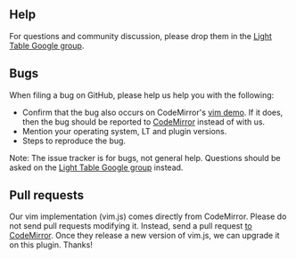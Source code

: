 ## Help

For questions and community discussion, please drop them in the [Light Table Google group](https://groups.google.com/forum/#!forum/light-table-discussion).

## Bugs

When filing a bug on GitHub, please help us help you with the following:

* Confirm that the bug also occurs on CodeMirror's [vim demo](http://codemirror.net/demo/vim.html). If it does, then the bug should be reported to [CodeMirror](https://github.com/codemirror/CodeMirror/issues) instead of with us.
* Mention your operating system, LT and plugin versions.
* Steps to reproduce the bug.

Note: The issue tracker is for bugs, not general help. Questions should be asked on the [Light Table Google group](https://groups.google.com/forum/#!forum/light-table-discussion) instead.

## Pull requests

Our vim implementation (vim.js) comes directly from CodeMirror. Please do not send pull requests modifying it. Instead, send a pull request [to CodeMirror](https://github.com/codemirror/CodeMirror). Once they release a new version of vim.js, we can upgrade it on this plugin. Thanks!

